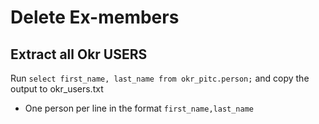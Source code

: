 # Delete Ex-members

## Extract all Okr USERS
Run `select first_name, last_name from okr_pitc.person;` and copy the output to okr_users.txt
- One person per line in the format `first_name,last_name`
